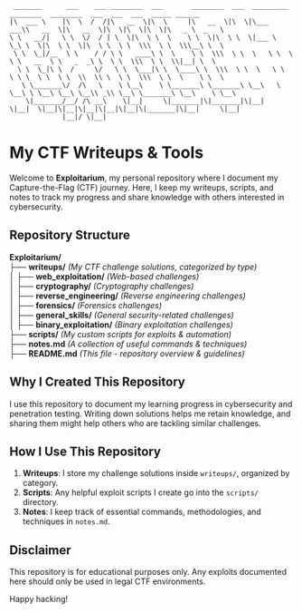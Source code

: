 ```
 _______      ___    ___ ________  ___       ________  ___  _________  ________  ________  ___  ___  ___  _____ ______      
|\  ___ \    |\  \  /  /|\   __  \|\  \     |\   __  \|\  \|\___   ___\\   __  \|\   __  \|\  \|\  \|\  \|\   _ \  _   \    
\ \   __/|   \ \  \/  / | \  \|\  \ \  \    \ \  \|\  \ \  \|___ \  \_\ \  \|\  \ \  \|\  \ \  \ \  \\\  \ \  \\\__\ \  \   
 \ \  \_|/__  \ \    / / \ \   ____\ \  \    \ \  \\\  \ \  \   \ \  \ \ \   __  \ \   _  _\ \  \ \  \\\  \ \  \\|__| \  \  
  \ \  \_|\ \  /     \/   \ \  \___|\ \  \____\ \  \\\  \ \  \   \ \  \ \ \  \ \  \ \  \\  \\ \  \ \  \\\  \ \  \    \ \  \ 
   \ \_______\/  /\   \    \ \__\    \ \_______\ \_______\ \__\   \ \__\ \ \__\ \__\ \__\\ _\\ \__\ \_______\ \__\    \ \__\
    \|_______/__/ /\ __\    \|__|     \|_______|\|_______|\|__|    \|__|  \|__|\|__|\|__|\|__|\|__|\|_______|\|__|     \|__|
             |__|/ \|__|                                                                                                    

```
# My CTF Writeups & Tools

Welcome to **Exploitarium**, my personal repository where I document my Capture-the-Flag (CTF) journey. Here, I keep my writeups, scripts, and notes to track my progress and share knowledge with others interested in cybersecurity.

## Repository Structure
**Exploitarium/**  
 ├── **writeups/** *(My CTF challenge solutions, categorized by type)*  
 │    ├── **web_exploitation/** *(Web-based challenges)*  
 │    ├── **cryptography/** *(Cryptography challenges)*  
 │    ├── **reverse_engineering/** *(Reverse engineering challenges)*  
 │    ├── **forensics/** *(Forensics challenges)*  
 │    ├── **general_skills/** *(General security-related challenges)*  
 │    ├── **binary_exploitation/** *(Binary exploitation challenges)*  
 ├── **scripts/** *(My custom scripts for exploits & automation)*  
 ├── **notes.md** *(A collection of useful commands & techniques)*  
 ├── **README.md** *(This file - repository overview & guidelines)*  

## Why I Created This Repository
I use this repository to document my learning progress in cybersecurity and penetration testing. Writing down solutions helps me retain knowledge, and sharing them might help others who are tackling similar challenges.

## How I Use This Repository
1. **Writeups**: I store my challenge solutions inside `writeups/`, organized by category.
2. **Scripts**: Any helpful exploit scripts I create go into the `scripts/` directory.
3. **Notes**: I keep track of essential commands, methodologies, and techniques in `notes.md`.

## Disclaimer
This repository is for educational purposes only. Any exploits documented here should only be used in legal CTF environments.

Happy hacking!


